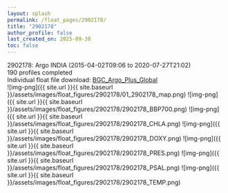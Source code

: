 ```yaml
---
layout: splash
permalink: /float_pages/2902178/
title: "2902178"
author_profile: false
last_created_on: 2025-09-30
toc: false
---
```

 
2902178: Argo INDIA (2015-04-02T09:06 to 2020-07-27T21:02)\
190 profiles completed\
Individual float file download: [BGC_Argo_Plus_Global](https://ftp.soest.hawaii.edu/bgc_argo_plus/Individual_Floats/outliers_removed/2902178_Sprof_processed.nc)\
![img-png]({{ site.url }}{{ site.baseurl }}/assets/images/float_figures/2902178/01_2902178_map.png)
![img-png]({{ site.url }}{{ site.baseurl }}/assets/images/float_figures/2902178/2902178_BBP700.png)
![img-png]({{ site.url }}{{ site.baseurl }}/assets/images/float_figures/2902178/2902178_CHLA.png)
![img-png]({{ site.url }}{{ site.baseurl }}/assets/images/float_figures/2902178/2902178_DOXY.png)
![img-png]({{ site.url }}{{ site.baseurl }}/assets/images/float_figures/2902178/2902178_PRES.png)
![img-png]({{ site.url }}{{ site.baseurl }}/assets/images/float_figures/2902178/2902178_PSAL.png)
![img-png]({{ site.url }}{{ site.baseurl }}/assets/images/float_figures/2902178/2902178_TEMP.png)
